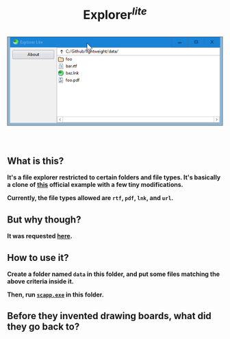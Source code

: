 <h1 align="center">
  <b>Explorer<sup><i>lite</i></sup></i>
  <br>
  <br>
  <img src="preview.gif" alt="screenshot"/></a>
  <br>
  <br>
</h1>

## What is this?

It's a file explorer restricted to certain folders and file types.  It's basically a clone of [this](https://github.com/c-smile/sciter-js-sdk/tree/main/samples.sciter/sys) official example with a few tiny modifications.

Currently, the file types allowed are `rtf`, `pdf`, `lnk`, and `url`.

## But why though?

It was requested [here](https://www.donationcoder.com/forum/index.php?topic=50804.0).

## How to use it?

Create a folder named `data` in this folder, and put some files matching the above criteria inside it.

Then, run [`scapp.exe`](https://github.com/c-smile/sciter-js-sdk/blob/main/bin/windows/x64/scapp.exe) in this folder.

## Before they invented drawing boards, what did they go back to?

